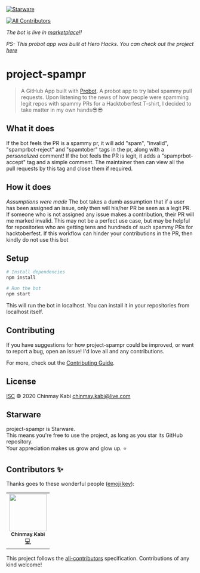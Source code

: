 [![Starware](https://img.shields.io/badge/⭐-Starware-f5a91a?labelColor=black)](https://github.com/zepfietje/starware)
<!-- ALL-CONTRIBUTORS-BADGE:START - Do not remove or modify this section -->
[![All Contributors](https://img.shields.io/badge/all_contributors-1-orange.svg?style=flat-square)](#contributors-)
<!-- ALL-CONTRIBUTORS-BADGE:END -->

*The bot is live in [marketplace](https://github.com/marketplace/spampr)!!*

*PS- This probot app was built at Hero Hacks. You can check out the project [here](https://devpost.com/software/project-spampr?ref_content=user-portfolio&ref_feature=in_progress)*

# project-spampr
> A GitHub App built with [Probot](https://github.com/probot/probot). A probot app to try label spammy pull requests. Upon listening to the news of how people were spamming legit repos with spammy PRs for a Hacktoberfest T-shirt, I decided to take matter in my own hands😎😎

## What it does
If the bot feels the PR is a spammy pr, it will add "spam", "invalid", "spamprbot-reject" and "spamtober" tags in the pr, along with a *personalized* comment!
If the bot feels the PR is legit, it adds a "spamprbot-accept" tag and a simple comment.
The maintainer then can view all the pull requests by this tag and close them if required.

## How it does
*Assumptions were made*
The bot takes a dumb assumption that if a user has been assigned an issue, only then will his/her PR be seen as a legit PR. If someone who is not assigned any issue makes a contribution, their PR will me marked invalid.
This may not be a perfect use case, but may be helpful for repositories who are getting tens and hundreds of such spammy PRs for hacktoberfest. If this workflow can hinder your contributions in the PR, then kindly do not use this bot

## Setup

```sh
# Install dependencies
npm install

# Run the bot
npm start
```
This will run the bot in localhost. You can install it in your repositories from localhost itself.
## Contributing

If you have suggestions for how project-spampr could be improved, or want to report a bug, open an issue! I'd love all and any contributions.

For more, check out the [Contributing Guide](CONTRIBUTING.md).

## License

[ISC](LICENSE) © 2020 Chinmay Kabi <chinmay.kabi@live.com>

## Starware

project-spampr is Starware.  
This means you're free to use the project, as long as you star its GitHub repository.  
Your appreciation makes us grow and glow up. ⭐

## Contributors ✨

Thanks goes to these wonderful people ([emoji key](https://allcontributors.org/docs/en/emoji-key)):

<!-- ALL-CONTRIBUTORS-LIST:START - Do not remove or modify this section -->
<!-- prettier-ignore-start -->
<!-- markdownlint-disable -->
<table>
  <tr>
    <td align="center"><a href="https://github.com/Chinmay-KB"><img src="https://avatars0.githubusercontent.com/u/13520364?v=4" width="100px;" alt=""/><br /><sub><b>Chinmay Kabi</b></sub></a><br /><a href="https://github.com/Chinmay-KB/project-spampr/commits?author=Chinmay-KB" title="Code">💻</a></td>
  </tr>
</table>

<!-- markdownlint-enable -->
<!-- prettier-ignore-end -->
<!-- ALL-CONTRIBUTORS-LIST:END -->

This project follows the [all-contributors](https://github.com/all-contributors/all-contributors) specification. Contributions of any kind welcome!
